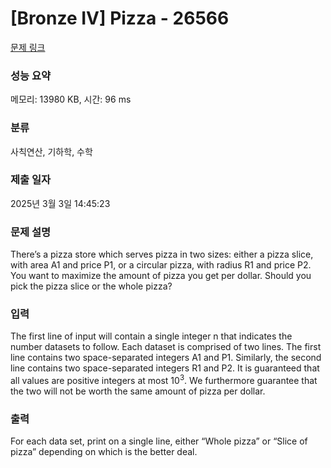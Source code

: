 # [Bronze IV] Pizza - 26566 

[문제 링크](https://www.acmicpc.net/problem/26566) 

### 성능 요약

메모리: 13980 KB, 시간: 96 ms

### 분류

사칙연산, 기하학, 수학

### 제출 일자

2025년 3월 3일 14:45:23

### 문제 설명

<p>There’s a pizza store which serves pizza in two sizes: either a pizza slice, with area A1 and price P1, or a circular pizza, with radius R1 and price P2. You want to maximize the amount of pizza you get per dollar. Should you pick the pizza slice or the whole pizza?</p>

### 입력 

 <p>The first line of input will contain a single integer n that indicates the number datasets to follow. Each dataset is comprised of two lines. The first line contains two space-separated integers A1 and P1. Similarly, the second line contains two space-separated integers R1 and P2. It is guaranteed that all values are positive integers at most 10<sup>3</sup>. We furthermore guarantee that the two will not be worth the same amount of pizza per dollar.</p>

### 출력 

 <p>For each data set, print on a single line, either “Whole pizza” or “Slice of pizza” depending on which is the better deal.</p>

